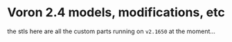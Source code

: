 # Voron 2.4 models, modifications, etc

the stls here are all the custom parts running on `v2.1650` at the moment...

